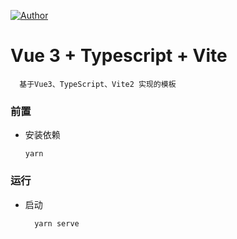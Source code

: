 [![Author](https://img.shields.io/badge/Author-GGupzHH-d9f)](https://github.com/GGupzHH)

# Vue 3 + Typescript + Vite
```
  基于Vue3、TypeScript、Vite2 实现的模板
```


### 前置
  - 安装依赖
    ```
    yarn 
    ``` 

### 运行
  - 启动
    ```
      yarn serve
    ```

